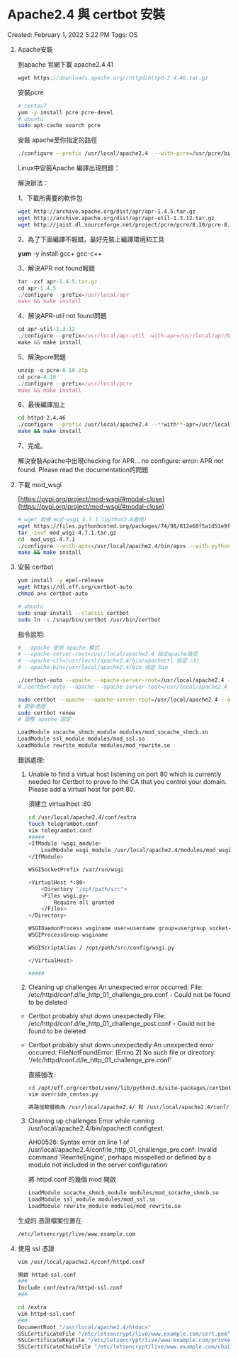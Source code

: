 # Apache2.4 與 certbot 安裝

Created: February 1, 2022 5:22 PM
Tags: OS

1. Apache安裝
    
    到apache 官網下載 apache2.4.41
    
    ```jsx
    wget https://downloads.apache.org//httpd/httpd-2.4.46.tar.gz
    ```
    
    安裝pcre
    
    ```bash
    # centos7
    yum -y install pcre pcre-devel
    # ubuntu
    sudo apt-cache search pcre
    ```
    
    安裝 apache至你指定的路徑
    
    ```bash
    ./configure --prefix /usr/local/apache2.4  --with-pcre=/usr/pcre/bin/pcre-config
    ```
    
    Linux中安裝Apache 編譯出現問題：
    
    解決辦法：
    
    1、下載所需要的軟件包
    
    ```bash
    wget http://archive.apache.org/dist/apr/apr-1.4.5.tar.gz
    wget http://archive.apache.org/dist/apr/apr-util-1.3.12.tar.gz
    wget http://jaist.dl.sourceforge.net/project/pcre/pcre/8.10/pcre-8.10.zip
    ```
    
    2、為了下面編譯不報錯，最好先裝上編譯環境和工具
    
    **yum** -y install gcc+ gcc-c++
    
    3、解決APR not found報錯
    
    ```jsx
    tar -zxf apr-1.4.5.tar.gz
    cd apr-1.4.5
    ./configure --prefix=/usr/local/apr
    make && make install
    ```
    
    4、解決APR-util not found問題
    
    ```jsx
    cd apr-util-1.3.12
    ./configure --prefix=/usr/local/apr-util -with-apr=/usr/local/apr/bin/apr-1-config
    make && make install
    ```
    
    5、解決pcre問題
    
    ```jsx
    unzip -o pcre-8.10.zip
    cd pcre-8.10
    ./configure --prefix=/usr/local/pcre
    make && make install
    ```
    
    6、最後編譯加上
    
    ```bash
    cd httpd-2.4.46
    ./configure --prefix /usr/local/apache2.4 --**with**-apr=/usr/local/apr/ --**with**-apr-util=/usr/local/apr-util/ --**with**-pcre=/usr/local/pcre
    make && make install
    ```
    
    7、完成。
    
    解決安裝Apache中出現checking for APR... no configure: error: APR not found. Please read the documentation的問題
    
2. 下載 mod_wsgi
    
    [https://pypi.org/project/mod-wsgi/#modal-close](https://pypi.org/project/mod-wsgi/#modal-close)
    
    ```bash
    # wget 取得 mod-wsgi 4.7.1 (python3.8適用)
    wget https://files.pythonhosted.org/packages/74/98/812e68f5a1d51e9fe760c26fa2aef32147262a5985c4317329b6580e1ea9/mod_wsgi-4.7.1.tar.gz
    tar -zxvf mod_wsgi-4.7.1.tar.gz
    cd  mod_wsgi-4.7.1
    ./configure --with-apxs=/usr/local/apache2.4/bin/apxs --with-python=/usr/local/bin/python3.8
    make && make install
    ```
    
3. 安裝 certbot
    
    ```bash
    yum install -y epel-release
    wget https://dl.eff.org/certbot-auto
    chmod a+x certbot-auto
    
    # ubuntu
    sudo snap install --classic certbot
    sudo ln -s /snap/bin/certbot /usr/bin/certbot
    ```
    
    指令說明:
    
    ```bash
    # --apache 使用 apache 模式
    # --apache-server-root=/usr/local/apache2.4 指定apache路徑
    # --apache-ctl=/usr/local/apache2.4/bin/apachectl 指定 ctl
    # --apache-bin=/usr/local/apache2.4/bin 指定 bin
    
    ./certbot-auto --apache --apache-server-root=/usr/local/apache2.4 --domain=www.example.com certonly
    #./certbot-auto --apache --apache-server-root=/usr/local/apache2.4 --domain=www.example.com certonly
    
    sudo certbot --apache --apache-server-root=/usr/local/apache2.4 --apache-bin=/usr/local/apache2.4/bin --apache-ctl=/usr/local/apache2.4/bin/apachectl --apache-bin=/usr/local/apache2.4/bin --domain=www.example.com  certonly
    # 更新憑證
    sudo certbot renew
    # 調整 apache 設定
    
    LoadModule socache_shmcb_module modules/mod_socache_shmcb.so
    LoadModule ssl_module modules/mod_ssl.so
    LoadModule rewrite_module modules/mod_rewrite.so
    
    ```
    
    錯誤處理:
    
    1. Unable to find a virtual host listening on port 80 which is currently needed for Certbot to prove to the CA that you control your domain. Please add a virtual host for port 80.
        
        須建立 virtualhost :80
        
        ```bash
        cd /usr/local/apache2.4/conf/extra
        touch telegrambot.conf
        vim telegrambot.conf
        ##### 
        <IfModule !wsgi_module>
            LoadModule wsgi_module /usr/local/apache2.4/modules/mod_wsgi.so
        </IfModule>
        
        WSGISocketPrefix /var/run/wsgi
        
        <VirtualHost *:80>
        	<Directory "/opt/path/src">
            <Files wsgi.py>
                Require all granted
            </Files>
        </Directory>
        
        WSGIDaemonProcess wsginame user=username group=usergroup socket-user=daemon
        WSGIProcessGroup wsginame
        
        WSGIScriptAlias / /opt/path/src/config/wsgi.py
        
        </VirtualHost>
        
        #####
        ```
        
    2. Cleaning up challenges An unexpected error occurred:
    File: /etc/httpd/conf.d/le_http_01_challenge_pre.conf - Could not be found to be deleted
     - Certbot probably shut down unexpectedly
    File: /etc/httpd/conf.d/le_http_01_challenge_post.conf - Could not be found to be deleted
     - Certbot probably shut down unexpectedly
    An unexpected error occurred:
    FileNotFoundError: [Errno 2] No such file or directory: '/etc/httpd/conf.d/le_http_01_challenge_pre.conf'
        
        直接強改:
        
        ```bash
        cd /opt/eff.org/certbot/venv/lib/python3.6/site-packages/certbot_apache/_internal/
        vim override_centos.py
        
        將路徑都替換為 /usr/local/apache2.4/ 和 /usr/local/apache2.4/conf/
        
        ```
        
    3. Cleaning up challenges Error while running /usr/local/apache2.4/bin/apachectl configtest.
        
        AH00526: Syntax error on line 1 of /usr/local/apache2.4/conf/le_http_01_challenge_pre.conf:
        Invalid command 'RewriteEngine', perhaps misspelled or defined by a module not included in the server configuration
        
        將 httpd.conf 的幾個 mod 開啟
        
        ```bash
        LoadModule socache_shmcb_module modules/mod_socache_shmcb.so
        LoadModule ssl_module modules/mod_ssl.so
        LoadModule rewrite_module modules/mod_rewrite.so
        ```
        
    
    生成的 憑證檔案位置在
    
    ```bash
    /etc/letsencrypt/live/www.example.com
    ```
    
4.  使用 ssl 憑證
    
    ```bash
    vim /usr/local/apache2.4/conf/httpd.conf
    
    開啟 httpd-ssl.conf
    ###
    Include conf/extra/httpd-ssl.conf
    ###
    
    cd /extra
    vim httpd-ssl.conf
    ###
    DocumentRoot "/usr/local/apache2.4/htdocs"
    SSLCertificateFile "/etc/letsencrypt/live/www.example.com/cert.pem"
    SSLCertificateKeyFile "/etc/letsencrypt/live/www.example.com/privkey.pem"
    SSLCertificateChainFile "/etc/letsencrypt/live/www.example.com/chain.pem"
    ```